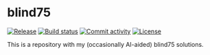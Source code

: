 # blind75

[![Release](https://img.shields.io/github/v/release/onemec/blind75)](https://img.shields.io/github/v/release/onemec/blind75)
[![Build status](https://img.shields.io/github/actions/workflow/status/onemec/blind75/main.yml?branch=main)](https://github.com/onemec/blind75/actions/workflows/main.yml?query=branch%3Amain)
[![Commit activity](https://img.shields.io/github/commit-activity/m/onemec/blind75)](https://img.shields.io/github/commit-activity/m/onemec/blind75)
[![License](https://img.shields.io/github/license/onemec/blind75)](https://img.shields.io/github/license/onemec/blind75)

This is a repository with my (occasionally AI-aided) blind75 solutions.

